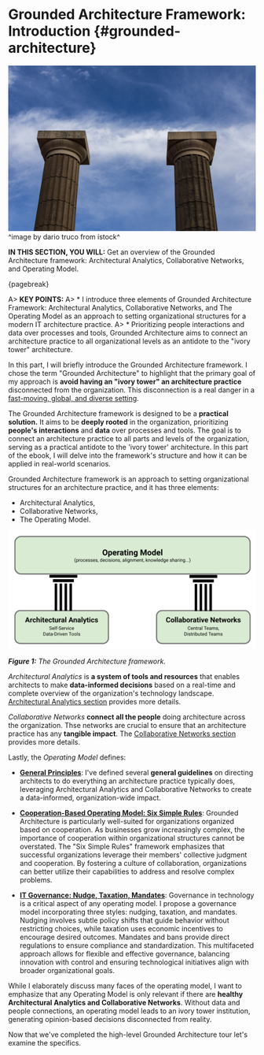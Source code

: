 

# Grounded Architecture Framework: Introduction {#grounded-architecture}

![](assets/images/istock/iStock-1767471664.jpg)
^image by dario truco from istock^

**IN THIS SECTION, YOU WILL:** Get an overview of the Grounded Architecture framework: Architectural Analytics, Collaborative Networks, and Operating Model.

{pagebreak}

A> **KEY POINTS:**
A> * I introduce three elements of Grounded Architecture Framework: Architectural Analytics, Collaborative Networks, and The Operating Model as an approach to setting organizational structures for a modern IT architecture practice.
A> * Prioritizing people interactions and data over processes and tools, Grounded Architecture aims to connect an architecture practice to all organizational levels as an antidote to the "ivory tower" architecture.

In this part, I will briefly introduce the Grounded Architecture framework. I chose the term "Grounded Architecture" to highlight that the primary goal of my approach is **avoid having an "ivory tower" an architecture practice** disconnected from the organization. This disconnection is a real danger in a [fast-moving, global, and diverse setting](#context). 

The Grounded Architecture framework is designed to be a **practical solution.** It aims to be **deeply rooted** in the organization, prioritizing **people's interactions** and **data** over processes and tools. The goal is to connect an architecture practice to all parts and levels of the organization, serving as a practical antidote to the 'ivory tower' architecture. In this part of the ebook, I will delve into the framework's structure and how it can be applied in real-world scenarios.

Grounded Architecture framework is an approach to setting organizational structures for an architecture practice, and it has three elements:

* Architectural Analytics,
* Collaborative Networks,
* The Operating Model.

![](assets/images/model-framework.png)

***Figure 1:** The Grounded Architecture framework.*

*Architectural Analytics* is **a system of tools and resources** that enables architects to make **data-informed decisions** based on a real-time and complete overview of the organization's technology landscape. [Architectural Analytics section](#analytics) provides more details.

*Collaborative Networks* **connect all the people** doing architecture across the organization. Thse networks are crucial to ensure that an architecture practice has any **tangible impact**. The [Collaborative Networks section](#people) provides more details.

Lastly, the *Operating Model* defines:
* **[General Principles](#operating-model)**: I've defined several **general guidelines** on directing architects to do everything an architecture practice typically does, leveraging Architectural Analytics and Collaborative Networks to create a data-informed, organization-wide impact.

* **[Cooperation-Based Operating Model: Six Simple Rules](#six-simple-rules)**: Grounded Architecture is particularly well-suited for organizations organized based on cooperation. As businesses grow increasingly complex, the importance of cooperation within organizational structures cannot be overstated. The "Six Simple Rules" framework emphasizes that successful organizations leverage their members' collective judgment and cooperation. By fostering a culture of collaboration, organizations can better utilize their capabilities to address and resolve complex problems.

* **[IT Governance: Nudge, Taxation, Mandates](#governance)**: Governance in technology is a critical aspect of any operating model. I propose a governance model incorporating three styles: nudging, taxation, and mandates. Nudging involves subtle policy shifts that guide behavior without restricting choices, while taxation uses economic incentives to encourage desired outcomes. Mandates and bans provide direct regulations to ensure compliance and standardization. This multifaceted approach allows for flexible and effective governance, balancing innovation with control and ensuring technological initiatives align with broader organizational goals.

While I elaborately discuss many faces of the operating model, I want to emphasize that any Operating Model is only relevant if there are **healthy Architectural Analytics and Collaborative Networks**. Without data and people connections, an operating model leads to an ivory tower institution, generating opinion-based decisions disconnected from reality.

Now that we've completed the high-level Grounded Architecture tour let's examine the specifics.

